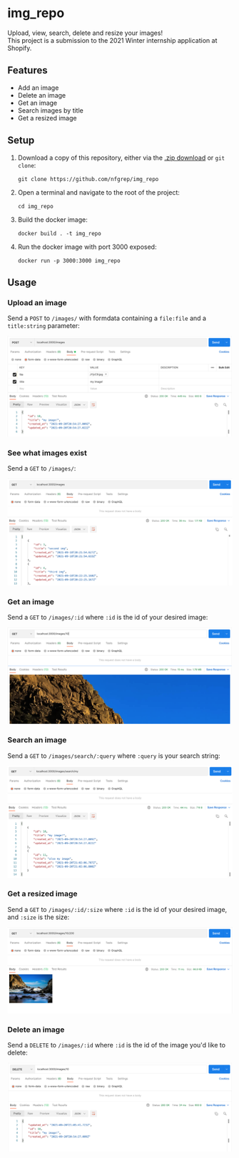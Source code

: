 # img_repo

Upload, view, search, delete and resize your images!  
This project is a submission to the 2021 Winter internship application at Shopify.

## Features

- Add an image
- Delete an image
- Get an image
- Search images by title
- Get a resized image

## Setup

1. Download a copy of this repository, either via the [.zip download](https://github.com/nfgrep/img_repo/archive/refs/heads/main.zip) or `git clone`:

   ```
   git clone https://github.com/nfgrep/img_repo
   ```

2. Open a terminal and navigate to the root of the project:

   ```
   cd img_repo
   ```

3. Build the docker image:

   ```
   docker build . -t img_repo
   ```

4. Run the docker image with port 3000 exposed:

   ```
   docker run -p 3000:3000 img_repo
   ```

## Usage

### Upload an image

Send a `POST` to `/images/` with formdata containing a `file:file` and a `title:string` parameter:

![](demo-img/upload.png)

### See what images exist

Send a `GET` to `/images/`:

![](demo-img/view-all.png)

### Get an image

Send a `GET` to `/images/:id` where `:id` is the id of your desired image:

![](demo-img/view.png)

### Search an image

Send a `GET` to `/images/search/:query` where `:query` is your search string:

![](demo-img/search.png)

### Get a resized image

Send a `GET` to `/images/:id/:size` where `:id` is the id of your desired image, and `:size` is the size:

![](demo-img/resize.png)

### Delete an image

Send a `DELETE` to `/images/:id` where `:id` is the id of the image you'd like to delete:

![](demo-img/delete.png)
